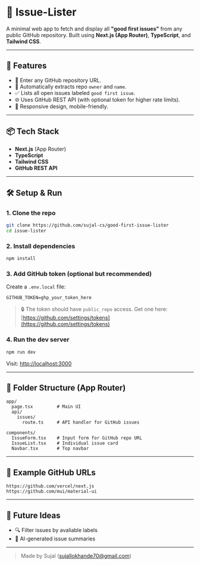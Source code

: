 # 🐛 Issue-Lister

A minimal web app to fetch and display all **"good first issues"** from any public GitHub repository. Built using **Next.js (App Router)**, **TypeScript**, and **Tailwind CSS**.

---

## 🚀 Features

- 🔎 Enter any GitHub repository URL.
- 🧠 Automatically extracts repo `owner` and `name`.
- ✅ Lists all open issues labeled `good first issue`.
- 🌐 Uses GitHub REST API (with optional token for higher rate limits).
- 📱 Responsive design, mobile-friendly.

---

## 📦 Tech Stack

- **Next.js** (App Router)
- **TypeScript**
- **Tailwind CSS**
- **GitHub REST API**

---

## 🛠 Setup & Run

### 1. Clone the repo

```bash
git clone https://github.com/sujal-cs/good-first-issue-lister
cd issue-lister
```

### 2. Install dependencies

```bash
npm install
```

### 3. Add GitHub token (optional but recommended)

Create a `.env.local` file:

```
GITHUB_TOKEN=ghp_your_token_here
```

> 🔒 The token should have `public_repo` access.
> Get one here: [https://github.com/settings/tokens](https://github.com/settings/tokens)

### 4. Run the dev server

```bash
npm run dev
```

Visit: [http://localhost:3000](http://localhost:3000)

---

## 🧩 Folder Structure (App Router)

```
app/
  page.tsx         # Main UI
  api/
    issues/
      route.ts     # API handler for GitHub issues

components/
  IssueForm.tsx    # Input form for GitHub repo URL
  IssueList.tsx    # Individual issue card
  Navbar.tsx       # Top navbar
```

---

## 📌 Example GitHub URLs

```
https://github.com/vercel/next.js
https://github.com/mui/material-ui
```

---

## 🤖 Future Ideas

* 🔍 Filter issues by avaliable labels
* 🧠 AI-generated issue summaries

---

> Made by Sujal (sujallokhande70@gmail.com)
